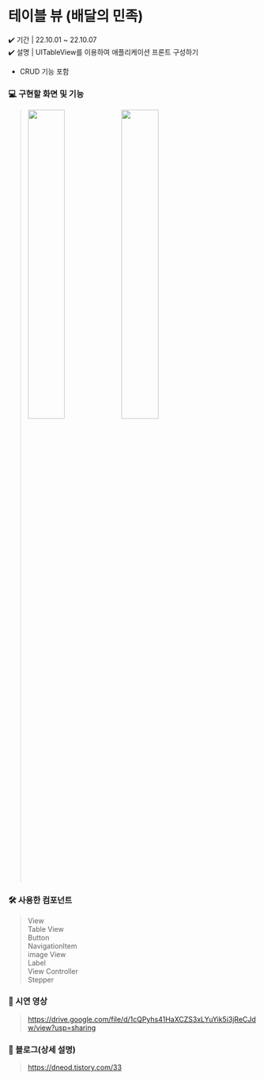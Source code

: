 # 테이블 뷰 (배달의 민족)
✔️ 기간 | 22.10.01 ~ 22.10.07  
✔️ 설명 | UITableView를 이용하여 애플리케이션 프론트 구성하기 
- CRUD 기능 포함

### 💻 구현할 화면 및 기능
> <img width="40%" src="https://user-images.githubusercontent.com/94073724/205303944-a6c6b194-ae44-4f5e-b8b6-14434a88295e.jpeg"/> <img width="40%" src="https://user-images.githubusercontent.com/94073724/205303958-3cc35069-76a5-4651-b189-6661dbd9b8e0.png"/>

### 🛠 사용한 컴포넌트
> View   
> Table View   
> Button   
> NavigationItem   
> image View   
> Label  
> View Controller   
> Stepper

### 📱 시연 영상
> https://drive.google.com/file/d/1cQPyhs41HaXCZS3xLYuYik5i3jReCJdw/view?usp=sharing 

### 🔗 블로그(상세 설명)
> https://dneod.tistory.com/33
